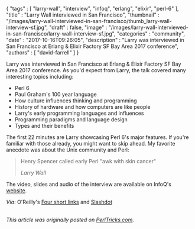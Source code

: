 {
   "tags" : [
      "larry-wall",
      "interview",
      "infoq",
      "erlang",
      "elixir",
      "perl-6"
   ],
   "title" : "Larry Wall interviewed in San Francisco",
   "thumbnail" : "/images/larry-wall-interviewed-in-san-francisco/thumb_larry-wall-interview-sf.jpg",
   "draft" : false,
   "image" : "/images/larry-wall-interviewed-in-san-francisco/larry-wall-interview-sf.jpg",
   "categories" : "community",
   "date" : "2017-10-16T09:26:05",
   "description" : "Larry was interviewed in San Francisco at Erlang & Elixir Factory SF Bay Area 2017 conference",
   "authors" : [
      "david-farrell"
   ]
}

Larry was interviewed in San Francisco at Erlang & Elixir Factory SF Bay Area 2017 conference. As you'd expect from Larry, the talk covered many interesting topics including:

* Perl 6
* Paul Graham's 100 year language
* How culture influences thinking and programming
* History of hardware and how computers are like people
* Larry's early programming languages and influences
* Programming paradigms and language design
* Types and their benefits

The first 22 minutes are Larry showcasing Perl 6's major features. If you're familiar with those already, you might want to skip ahead. My favorite anecdote was about the Unix community and Perl:

> Henry Spencer called early Perl "awk with skin cancer"
>
> *Larry Wall*

The video, slides and audio of the interview are available on InfoQ's [website](https://www.infoq.com/presentations/language-design-perl).

*Via*: O'Reilly's [Four short links](https://www.oreilly.com/feed/four-short-links) and [Slashdot](https://developers.slashdot.org/story/17/10/07/0259243/new-video-peeks-inside-the-head-of-perl-creator-larry-wall)

\
*This article was originally posted on [PerlTricks.com](http://perltricks.com).*
